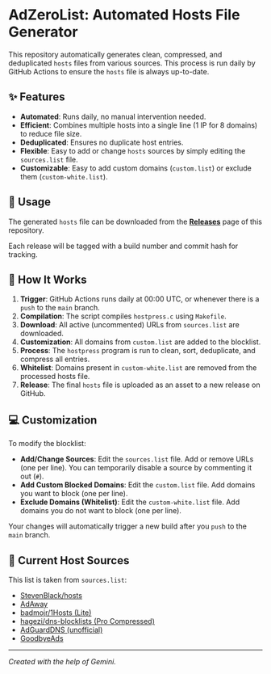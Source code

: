 # AdZeroList: Automated Hosts File Generator

This repository automatically generates clean, compressed, and deduplicated `hosts` files from various sources. This process is run daily by GitHub Actions to ensure the `hosts` file is always up-to-date.

## ✨ Features

- **Automated**: Runs daily, no manual intervention needed.
- **Efficient**: Combines multiple hosts into a single line (1 IP for 8 domains) to reduce file size.
- **Deduplicated**: Ensures no duplicate host entries.
- **Flexible**: Easy to add or change `hosts` sources by simply editing the `sources.list` file.
- **Customizable**: Easy to add custom domains (`custom.list`) or exclude them (`custom-white.list`).

## 🚀 Usage

The generated `hosts` file can be downloaded from the **[Releases](https://github.com/eikarna/autohosts/releases)** page of this repository.

Each release will be tagged with a build number and commit hash for tracking.

## 🔧 How It Works

1.  **Trigger**: GitHub Actions runs daily at 00:00 UTC, or whenever there is a `push` to the `main` branch.
2.  **Compilation**: The script compiles `hostpress.c` using `Makefile`.
3.  **Download**: All active (uncommented) URLs from `sources.list` are downloaded.
4.  **Customization**: All domains from `custom.list` are added to the blocklist.
5.  **Process**: The `hostpress` program is run to clean, sort, deduplicate, and compress all entries.
6.  **Whitelist**: Domains present in `custom-white.list` are removed from the processed hosts file.
7.  **Release**: The final `hosts` file is uploaded as an asset to a new release on GitHub.

## 💻 Customization

To modify the blocklist:

-   **Add/Change Sources**: Edit the `sources.list` file. Add or remove URLs (one per line). You can temporarily disable a source by commenting it out (`#`).
-   **Add Custom Blocked Domains**: Edit the `custom.list` file. Add domains you want to block (one per line).
-   **Exclude Domains (Whitelist)**: Edit the `custom-white.list` file. Add domains you do not want to block (one per line).

Your changes will automatically trigger a new build after you `push` to the `main` branch.

## 📜 Current Host Sources

This list is taken from `sources.list`:
- [StevenBlack/hosts](https://raw.githubusercontent.com/StevenBlack/hosts/master/alternates/fakenews-gambling/hosts)
- [AdAway](https://adaway.org/hosts.txt)
- [badmojr/1Hosts (Lite)](https://raw.githubusercontent.com/badmojr/1Hosts/master/Lite/hosts.txt)
- [hagezi/dns-blocklists (Pro Compressed)](https://raw.githubusercontent.com/hagezi/dns-blocklists/main/hosts/pro-compressed.txt)
- [AdGuardDNS (unofficial)](https://raw.githubusercontent.com/r-a-y/mobile-hosts/master/AdguardDNS.txt)
- [GoodbyeAds](https://raw.githubusercontent.com/jerryn70/GoodbyeAds/master/Hosts/GoodbyeAds.txt)

---
*Created with the help of Gemini.*